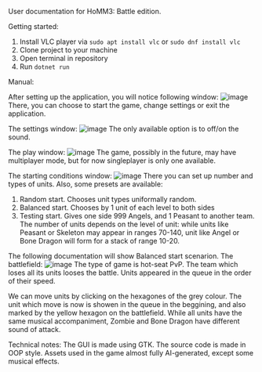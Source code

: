 User documentation for HoMM3: Battle edition.

Getting started:
1. Install VLC player via ```sudo apt install vlc``` or ```sudo dnf install vlc```
2. Clone project to your machine
3. Open terminal in repository
4. Run ```dotnet run```

Manual:

After setting up the application, you will notice following window:
![image](https://github.com/user-attachments/assets/451f8cfa-6304-4e96-bf38-68569e1c049a)
There, you can choose to start the game, change settings or exit the application.

The settings window:
![image](https://github.com/user-attachments/assets/2cf15194-9ece-42d7-8c19-f1aaa15eecac)
The only available option is to off/on the sound.

The play window:
![image](https://github.com/user-attachments/assets/5edd566f-bc6e-4213-a517-3b22751ffcc0)
The game, possibly in the future, may have multiplayer mode, but for now singleplayer is only one available.

The starting conditions window:
![image](https://github.com/user-attachments/assets/575b8c42-815c-46f1-b039-97ecd4fd178d)
There you can set up number and types of units.
Also, some presets are available:
1. Random start. Chooses unit types uniformally random.
2. Balanced start. Chooses by 1 unit of each level to both sides
3. Testing start. Gives one side 999 Angels, and 1 Peasant to another team.
The number of units depends on the level of unit: while units like Peasant or Skeleton may appear in ranges 70-140, unit like Angel or Bone Dragon will form for a stack of range 10-20.

The following documentation will show Balanced start scenarion.
The battlefield:
![image](https://github.com/user-attachments/assets/a6b33af8-69b7-4419-9fdd-c6a6e6ac6645)
The type of game is hot-seat PvP. The team which loses all its units looses the battle.
Units appeared in the queue in the order of their speed.

We can move units by clicking on the hexagones of the grey colour.
The unit which move is now is showen in the queue in the beggining, and also marked by the yellow hexagon on the battlefield.
While all units have the same musical accompaniment, Zombie and Bone Dragon have different sound of attack.

Technical notes:
The GUI is made using GTK.
The source code is made in OOP style.
Assets used in the game almost fully AI-generated, except some musical effects.
